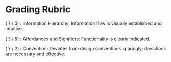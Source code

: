 # Grading Rubric

( ? / 5) : Information Hierarchy: Information flow is visually established and intuitive.

( ? / 5) : Affordances and Signifiers: Functionality is clearly indicated.

( ? / 2) : Convention: Deviates from design conventions sparingly; deviations are necessary and effective.